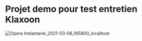 # Projet demo pour test entretien Klaxoon

![Opera Instantané_2021-03-06_165800_localhost](https://user-images.githubusercontent.com/9532297/110212761-4eaf2b00-7e9d-11eb-83e2-bc093b37115a.png)
